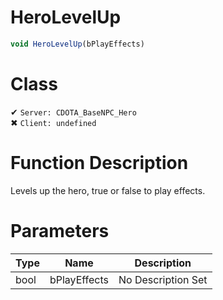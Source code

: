 # HeroLevelUp
```js	
void HeroLevelUp(bPlayEffects)
```
# Class
✔ `Server: CDOTA_BaseNPC_Hero`  
✖ `Client: undefined`  

# Function Description
Levels up the hero, true or false to play effects.
# Parameters
Type|Name|Description
--|--|--
bool|bPlayEffects|No Description Set
